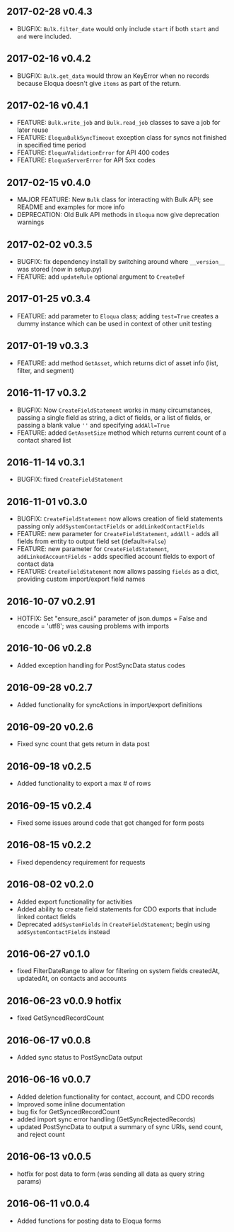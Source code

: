 ## 2017-02-28 v0.4.3
- BUGFIX: `Bulk.filter_date` would only include `start` if both `start` and `end` were included.

## 2017-02-16 v0.4.2
- BUGFIX: `Bulk.get_data` would throw an KeyError when no records because Eloqua doesn't give `items` as part of the return.

## 2017-02-16 v0.4.1
- FEATURE: `Bulk.write_job` and `Bulk.read_job` classes to save a job for later reuse
- FEATURE: `EloquaBulkSyncTimeout` exception class for syncs not finished in specified time period
- FEATURE: `EloquaValidationError` for API 400 codes
- FEATURE: `EloquaServerError` for API 5xx codes

## 2017-02-15 v0.4.0
- MAJOR FEATURE: New `Bulk` class for interacting with Bulk API; see README and examples for more info
- DEPRECATION: Old Bulk API methods in `Eloqua` now give deprecation warnings

## 2017-02-02 v0.3.5
- BUGFIX: fix dependency install by switching around where `__version__` was stored (now in setup.py)
- FEATURE: add `updateRule` optional argument to `CreateDef`

## 2017-01-25 v0.3.4
- FEATURE: add parameter to `Eloqua` class; adding `test=True` creates a dummy instance which can be used in context of other unit testing

## 2017-01-19 v0.3.3
- FEATURE: add method `GetAsset`, which returns dict of asset info (list, filter, and segment)

## 2016-11-17 v0.3.2
- BUGFIX: Now `CreateFieldStatement` works in many circumstances, passing a single field as string, a dict of fields, or a list of fields, or passing a blank value `''` and specifying `addAll=True`
- FEATURE: added `GetAssetSize` method which returns current count of a contact shared list

## 2016-11-14 v0.3.1
- BUGFIX: fixed `CreateFieldStatement`

## 2016-11-01 v0.3.0
- BUGFIX: `CreateFieldStatement` now allows creation of field statements passing only `addSystemContactFields` or `addLinkedContactFields`
- FEATURE: new parameter for `CreateFieldStatement`, `addAll` - adds all fields from entity to output field set (default=`False`)
- FEATURE: new parameter for `CreateFieldStatement`, `addLinkedAccountFields` - adds specified account fields to export of contact data
- FEATURE: `CreateFieldStatement` now allows passing `fields` as a dict, providing custom import/export field names

## 2016-10-07 v0.2.91
- HOTFIX: Set "ensure_ascii" parameter of json.dumps = False and encode = 'utf8'; was causing problems with imports

## 2016-10-06 v0.2.8
- Added exception handling for PostSyncData status codes

## 2016-09-28 v0.2.7
- Added functionality for syncActions in import/export definitions

## 2016-09-20 v0.2.6
- Fixed sync count that gets return in data post

## 2016-09-18 v0.2.5
- Added functionality to export a max # of rows

## 2016-09-15 v0.2.4
- Fixed some issues around code that got changed for form posts

## 2016-08-15 v0.2.2
- Fixed dependency requirement for requests

## 2016-08-02 v0.2.0
- Added export functionality for activities
- Added ability to create field statements for CDO exports that include linked contact fields
- Deprecated ```addSystemFields``` in ```CreateFieldStatement```; begin using ```addSystemContactFields``` instead

## 2016-06-27 v0.1.0
- fixed FilterDateRange to allow for filtering on system fields createdAt, updatedAt, on contacts and accounts

## 2016-06-23 v0.0.9 hotfix
- fixed GetSyncedRecordCount

## 2016-06-17 v0.0.8
- Added sync status to PostSyncData output

## 2016-06-16 v0.0.7
- Added deletion functionality for contact, account, and CDO records
- Improved some inline documentation
- bug fix for GetSyncedRecordCount
- added import sync error handling (GetSyncRejectedRecords)
- updated PostSyncData to output a summary of sync URIs, send count, and reject count

## 2016-06-13 v0.0.5
- hotfix for post data to form (was sending all data as query string params)

## 2016-06-11 v0.0.4
- Added functions for posting data to Eloqua forms
